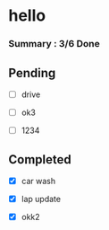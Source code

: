 
# hello

### Summary : 3/6 Done
  
## Pending

- [ ] drive 

- [ ] ok3 

- [ ] 1234 
  
## Completed
  
- [x] car wash 

- [x] lap update 

- [x] okk2 
    
